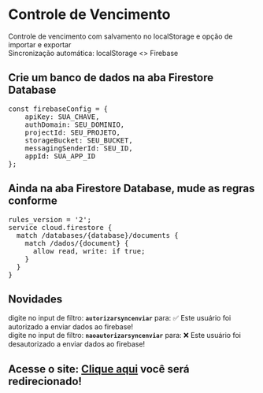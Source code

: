 # Controle de Vencimento

Controle de vencimento com salvamento no localStorage e opção de importar e exportar
<br>
Sincronização automática: localStorage <> Firebase

## Crie um banco de dados na aba Firestore Database
<pre>
const firebaseConfig = {
	apiKey: SUA_CHAVE,
	authDomain: SEU_DOMINIO,
	projectId: SEU_PROJETO,
	storageBucket: SEU_BUCKET,
	messagingSenderId: SEU_ID,
	appId: SUA_APP_ID
};
</pre>
## Ainda na aba Firestore Database, mude as regras conforme

<pre>rules_version = '2';
service cloud.firestore {
  match /databases/{database}/documents {
    match /dados/{document} {
      allow read, write: if true;
    }
  }
}
</pre>

## Novidades

digite no input de filtro: **`autorizarsyncenviar`** para: ✅ Este usuário foi autorizado a enviar dados ao firebase!
<br>
digite no input de filtro: **`naoautorizarsyncenviar`** para: ❌ Este usuário foi desautorizado a enviar dados ao firebase!

## Acesse o site: [Clique aqui](https://rudagabriel.github.io/) você será redirecionado!
